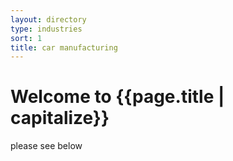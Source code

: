 ```yaml
---
layout: directory
type: industries
sort: 1
title: car manufacturing
---
```

# Welcome to {{page.title | capitalize}}

please see below
